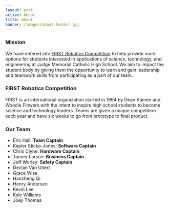 ```yaml
---
layout: post
active: About
title: About
banner: /images/about-header.jpg
---
```

### Mission

We have entered into [FIRST Robotics Competition](http://www.firstinspires.org/robotics/frc) to help provide more options for students interested in applications of science, technology, and engineering at Judge Memorial Catholic High School. We aim to impact the student body by giving them the opportunity to learn and gain leadership and teamwork skills from participating as a part of our team.

### FIRST Robotics Competition

FIRST is an international organization started in 1994 by Dean Kamen and Woodie Flowers with the intent to inspire high school students to become science and technology leaders. Teams are given a unique competition each year and have six weeks to go from prototype to final product.

### Our Team
- Eric Hall: **Team Captain**
- Kepler Sticka-­Jones: **Software Captain**
- Chris Clyne: **Hardware Captain**
- Tanner Larson: **Business Captain**
- Jeff Worley: **Safety Captain**
- Declan Van Uitert
- Grace Wise
- Hanzheng Qi
- Henry Andersen
- Kevin Lee
- Kyle Williams
- Joey Thomas
